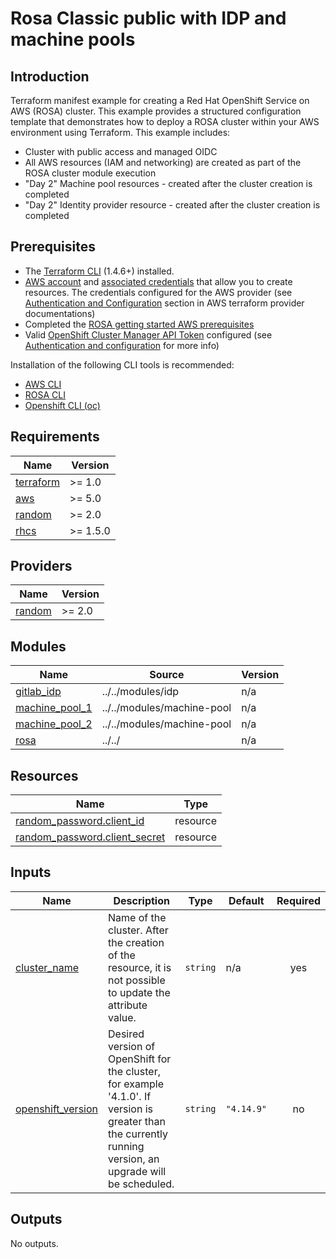 # Rosa Classic public with IDP and machine pools

## Introduction

Terraform manifest example for creating a Red Hat OpenShift Service on AWS (ROSA) cluster. This example provides a structured configuration template that demonstrates how to deploy a ROSA cluster within your AWS environment using Terraform.
This example includes:
- Cluster with public access and managed OIDC
- All AWS resources (IAM and networking) are created as part of the ROSA cluster module execution
- "Day 2" Machine pool resources - created after the cluster creation is completed
- "Day 2" Identity provider resource - created after the cluster creation is completed

## Prerequisites

* The [Terraform CLI](https://developer.hashicorp.com/terraform/tutorials/aws-get-started/install-cli) (1.4.6+) installed.
* [AWS account](https://aws.amazon.com/free/?all-free-tier) and [associated credentials](https://docs.aws.amazon.com/IAM/latest/UserGuide/security-creds.html) that allow you to create resources. The credentials configured for the AWS provider (see [Authentication and Configuration](https://registry.terraform.io/providers/hashicorp/aws/latest/docs#authentication-and-configuration) section in AWS terraform provider documentations)
* Completed the [ROSA getting started AWS prerequisites](https://console.redhat.com/openshift/create/rosa/getstarted)
* Valid [OpenShift Cluster Manager API Token](https://console.redhat.com/openshift/token) configured (see [Authentication and configuration](https://registry.terraform.io/providers/terraform-redhat/rhcs/latest/docs#authentication-and-configuration) for more info)

Installation of the following CLI tools is recommended:
* [AWS CLI](https://docs.aws.amazon.com/cli/latest/userguide/getting-started-install.html)
* [ROSA CLI](https://docs.openshift.com/rosa/cli_reference/rosa_cli/rosa-get-started-cli.html)
* [Openshift CLI (oc)](https://docs.openshift.com/rosa/cli_reference/openshift_cli/getting-started-cli.html)

<!-- BEGIN_AUTOMATED_TF_DOCS_BLOCK -->
## Requirements

| Name | Version |
|------|---------|
| <a name="requirement_terraform"></a> [terraform](#requirement\_terraform) | >= 1.0 |
| <a name="requirement_aws"></a> [aws](#requirement\_aws) | >= 5.0 |
| <a name="requirement_random"></a> [random](#requirement\_random) | >= 2.0 |
| <a name="requirement_rhcs"></a> [rhcs](#requirement\_rhcs) | >= 1.5.0 |

## Providers

| Name | Version |
|------|---------|
| <a name="provider_random"></a> [random](#provider\_random) | >= 2.0 |

## Modules

| Name | Source | Version |
|------|--------|---------|
| <a name="module_gitlab_idp"></a> [gitlab\_idp](#module\_gitlab\_idp) | ../../modules/idp | n/a |
| <a name="module_machine_pool_1"></a> [machine\_pool\_1](#module\_machine\_pool\_1) | ../../modules/machine-pool | n/a |
| <a name="module_machine_pool_2"></a> [machine\_pool\_2](#module\_machine\_pool\_2) | ../../modules/machine-pool | n/a |
| <a name="module_rosa"></a> [rosa](#module\_rosa) | ../../ | n/a |

## Resources

| Name | Type |
|------|------|
| [random_password.client_id](https://registry.terraform.io/providers/hashicorp/random/latest/docs/resources/password) | resource |
| [random_password.client_secret](https://registry.terraform.io/providers/hashicorp/random/latest/docs/resources/password) | resource |

## Inputs

| Name | Description | Type | Default | Required |
|------|-------------|------|---------|:--------:|
| <a name="input_cluster_name"></a> [cluster\_name](#input\_cluster\_name) | Name of the cluster. After the creation of the resource, it is not possible to update the attribute value. | `string` | n/a | yes |
| <a name="input_openshift_version"></a> [openshift\_version](#input\_openshift\_version) | Desired version of OpenShift for the cluster, for example '4.1.0'. If version is greater than the currently running version, an upgrade will be scheduled. | `string` | `"4.14.9"` | no |

## Outputs

No outputs.
<!-- END_AUTOMATED_TF_DOCS_BLOCK -->
